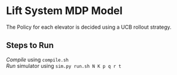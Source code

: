 # Lift System MDP Model

The Policy for each elevator is decided using a UCB rollout strategy.

## Steps to Run
*Compile* using `compile.sh`  
*Run* simulator using `sim.py run.sh N K p q r t`
